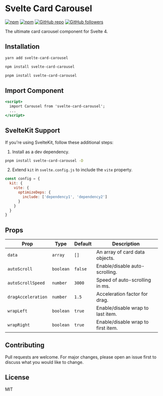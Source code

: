 
# Svelte Card Carousel

[![npm](https://img.shields.io/npm/v/svelte-card-carousel.svg)](https://www.npmjs.com/package/svelte-card-carousel)
[![npm](https://img.shields.io/npm/dm/svelte-card-carousel.svg)](https://www.npmjs.com/package/svelte-card-carousel)
[![GitHub repo](https://img.shields.io/badge/github-repo-green.svg?style=flat)](https://github.com/ryanspice/svelte-card-carousel)
[![GitHub followers](https://img.shields.io/github/followers/ryanspice.svg?style=social&label=Follow)](https://github.com/ryanspice)

The ultimate card carousel component for Svelte 4.

## Installation
```bash
yarn add svelte-card-carousel
```
```bash
npm install svelte-card-carousel
```
```bash
pnpm install svelte-card-carousel
```

## Import Component
```jsx
<script>
  import Carousel from 'svelte-card-carousel';
  ...
</script>
```

## SvelteKit Support
If you're using SvelteKit, follow these additional steps:
1. Install as a dev dependency.
```bash
pnpm install svelte-card-carousel -D
```
2. Extend `kit` in `svelte.config.js` to include the `vite` property.
```js
const config = {
  kit: {
    vite: {
      optimizeDeps: {
        include: ['dependency1', 'dependency2']
      }
    }
  }
}
```

## Props
| Prop              | Type      | Default | Description                       |
|-------------------|-----------|---------|-----------------------------------|
| `data`            | `array`   | `[]`    | An array of card data objects.    |
| `autoScroll`      | `boolean` | `false` | Enable/disable auto-scrolling.    |
| `autoScrollSpeed` | `number`  | `3000`  | Speed of auto-scrolling in ms.    |
| `dragAcceleration`| `number`  | `1.5`   | Acceleration factor for drag.     |
| `wrapLeft`        | `boolean` | `true`  | Enable/disable wrap to last item. |
| `wrapRight`       | `boolean` | `true`  | Enable/disable wrap to first item.|

## Contributing
Pull requests are welcome. For major changes, please open an issue first to discuss what you would like to change.

## License
MIT
